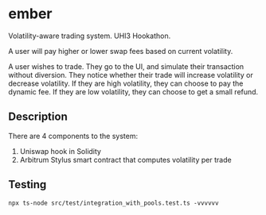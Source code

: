 # ember
Volatility-aware trading system. UHI3 Hookathon.

A user will pay higher or lower swap fees based on current volatility.

A user wishes to trade.
They go to the UI, and simulate their transaction without diversion.
They notice whether their trade will increase volatility or decrease volatility.
If they are high volatility, they can choose to pay the dynamic fee.
If they are low volatility, they can choose to get a small refund.

## Description

There are 4 components to the system:
1. Uniswap hook in Solidity
2. Arbitrum Stylus smart contract that computes volatility per trade

## Testing

```
npx ts-node src/test/integration_with_pools.test.ts -vvvvvv
```